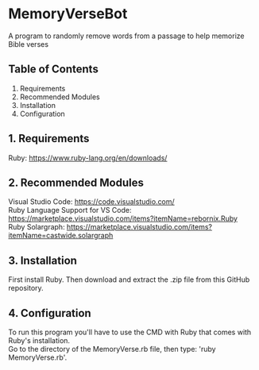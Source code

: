 # MemoryVerseBot

A program to randomly remove words from a passage to help memorize Bible verses

## Table of Contents

1. Requirements  
2. Recommended Modules  
3. Installation  
4. Configuration  

## 1. Requirements

Ruby: <https://www.ruby-lang.org/en/downloads/>

## 2. Recommended Modules

Visual Studio Code: <https://code.visualstudio.com/>  
Ruby Language Support for VS Code: <https://marketplace.visualstudio.com/items?itemName=rebornix.Ruby>  
Ruby Solargraph: <https://marketplace.visualstudio.com/items?itemName=castwide.solargraph>  

## 3. Installation

First install Ruby. Then download and extract the .zip file from this GitHub repository.

## 4. Configuration

To run this program you'll have to use the CMD with Ruby that comes with Ruby's installation.  
Go to the directory of the MemoryVerse.rb file, then type: 'ruby MemoryVerse.rb'.
